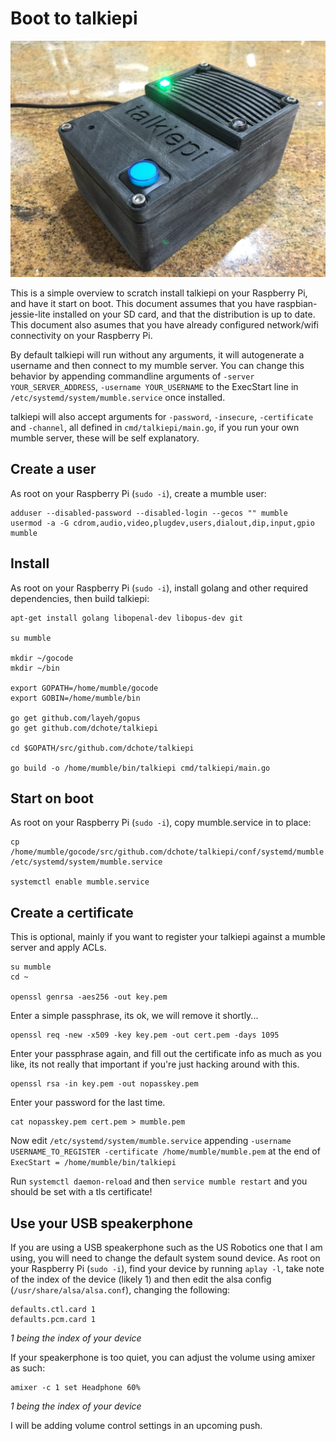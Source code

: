 # Boot to talkiepi
![assembled1](talkiepi_assembled_1.jpg "Assembled talkiepi 1")

This is a simple overview to scratch install talkiepi on your Raspberry Pi, and have it start on boot. 
This document assumes that you have raspbian-jessie-lite installed on your SD card, and that the distribution is up to date.
This document also asumes that you have already configured network/wifi connectivity on your Raspberry Pi.

By default talkiepi will run without any arguments, it will autogenerate a username and then connect to my mumble server.
You can change this behavior by appending commandline arguments of `-server YOUR_SERVER_ADDRESS`, `-username YOUR_USERNAME` to the ExecStart line in `/etc/systemd/system/mumble.service` once installed.

talkiepi will also accept arguments for `-password`, `-insecure`, `-certificate` and `-channel`, all defined in `cmd/talkiepi/main.go`, if you run your own mumble server, these will be self explanatory.


## Create a user

As root on your Raspberry Pi (`sudo -i`), create a mumble user:
```
adduser --disabled-password --disabled-login --gecos "" mumble
usermod -a -G cdrom,audio,video,plugdev,users,dialout,dip,input,gpio mumble
```

## Install

As root on your Raspberry Pi (`sudo -i`), install golang and other required dependencies, then build talkiepi:
```
apt-get install golang libopenal-dev libopus-dev git

su mumble

mkdir ~/gocode
mkdir ~/bin

export GOPATH=/home/mumble/gocode
export GOBIN=/home/mumble/bin

go get github.com/layeh/gopus
go get github.com/dchote/talkiepi

cd $GOPATH/src/github.com/dchote/talkiepi

go build -o /home/mumble/bin/talkiepi cmd/talkiepi/main.go 
```

## Start on boot

As root on your Raspberry Pi (`sudo -i`), copy mumble.service in to place:
```
cp /home/mumble/gocode/src/github.com/dchote/talkiepi/conf/systemd/mumble.service /etc/systemd/system/mumble.service

systemctl enable mumble.service
```

## Create a certificate

This is optional, mainly if you want to register your talkiepi against a mumble server and apply ACLs.
```
su mumble
cd ~

openssl genrsa -aes256 -out key.pem
```

Enter a simple passphrase, its ok, we will remove it shortly...

```
openssl req -new -x509 -key key.pem -out cert.pem -days 1095
```

Enter your passphrase again, and fill out the certificate info as much as you like, its not really that important if you're just hacking around with this.

```
openssl rsa -in key.pem -out nopasskey.pem
```

Enter your password for the last time.

```
cat nopasskey.pem cert.pem > mumble.pem
```

Now edit `/etc/systemd/system/mumble.service` appending `-username USERNAME_TO_REGISTER -certificate /home/mumble/mumble.pem` at the end of `ExecStart = /home/mumble/bin/talkiepi`

Run `systemctl daemon-reload` and then `service mumble restart` and you should be set with a tls certificate!


## Use your USB speakerphone

If you are using a USB speakerphone such as the US Robotics one that I am using, you will need to change the default system sound device.
As root on your Raspberry Pi (`sudo -i`), find your device by running `aplay -l`, take note of the index of the device (likely 1) and then edit the alsa config (`/usr/share/alsa/alsa.conf`), changing the following:
```
defaults.ctl.card 1
defaults.pcm.card 1
```
_1 being the index of your device_


If your speakerphone is too quiet, you can adjust the volume using amixer as such:
```
amixer -c 1 set Headphone 60%
```
_1 being the index of your device_


I will be adding volume control settings in an upcoming push.